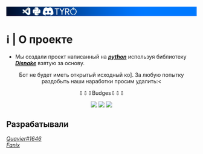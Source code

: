 ![TYRO BOT](assets/banner.png)
# ℹ | О проекте
- Мы создали проект написанный на [***python***](https://www.presenta.cc/lib) используя библиотеку [***Disnake***](https://docs.disnake.dev/en/latest/index.html) взятую за основу.


<p align="center">
    Бот не будет иметь открытый исходный ко]. За любую попытку раздобыть наши наработки просим удалить:<
    
<p align="center">
    ⇩⇩⇩Budges⇩⇩⇩
<p align="center">
    <img src=https://badgen.net/badge/disnake/%202.5.2%20/:color?icon=discord>
    <img src=https://badgen.net/badge/Python/3.10.6/green/?icon=visualstudio>
    <img src=https://badgen.net/discord/members/cyZh7xPn2G/?icon=discord>


## Разрабатывали
[*Quavier#1646*](https://github.com/Quavier)\
[*Fanix*](????????)
